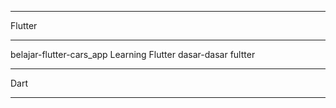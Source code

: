 *******************
Flutter
*******************

belajar-flutter-cars_app
Learning Flutter
dasar-dasar fultter

******************
Dart
******************
